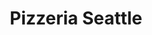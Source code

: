 ---
title: "Pizzeria Seattle"

siteNav: portfolio
month: "April 2015"
categories:
  - portfolio

image1: portfolio/PizzeriaSeattle/PizzeriaSeattle1Full.png
image1thumb: portfolio/PizzeriaSeattle/PizzeriaSeattle1Thumb.png
image2: portfolio/PizzeriaSeattle/PizzeriaSeattle2Full.png
image2thumb: portfolio/PizzeriaSeattle/PizzeriaSeattle2Thumb.png

tinyThumbnail: placeholder/thumbnail.jpg

role:              "UX/UI Design, Frontend & Backend Development"
description:       "This is the website for Pizzeria Seattle, a new Italian restaurant. It features an online menu as well as an interactive booking system. The design layout was created with the goal of getting Pizzeria Seattle more customers. I also created the logo based on graphics found online (license purchased).
<br /><br />
The frontend was built entirely in WordPress using HTML5, CSS3, and jQuery. The backend uses a modified version of WordPress and WooCommerce features custom plugins."

shortDescription: "This is the website for Pizzeria Seattle, a new Italian restaurant. It features an online menu as well as an interactive booking system."

technologies: "HTML5/CSS3, WordPress, WordPress Plugin & Theme Development, WooCommerce, PHP, JavaScript, jQuery"

testimonial: "KenDevDesigns contacted me on my web design job on reddit and I am very happy that I hired him! He did an AMAZING job designing Pizzeria Seattle and the website now looks very great! He is very talented and I will recommend him to anyone who needs a good web designer."
testimonialAuthor: "Jeff Gallo"
testimonialPosition: "CEO"


---